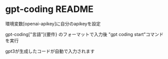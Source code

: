 # gpt-coding README

環境変数[openai-apikey]に自分のapikeyを設定

gpt-coding["言語"]{要件} のフォーマットで入力後 "gpt coding start"コマンドを実行

gpt3が生成したコードが自動で入力されます